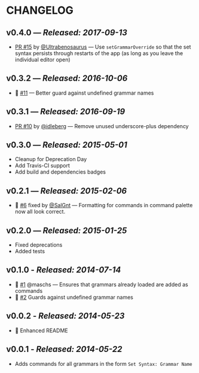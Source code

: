 # CHANGELOG

## **v0.4.0** &mdash; *Released: 2017-09-13*

* [PR #15](https://github.com/lee-dohm/set-syntax/pull/15) by [@Ultrabenosaurus](https://github.com/Ultrabenosaurus) &mdash; Use `setGrammarOverride` so that the set syntax persists through restarts of the app (as long as you leave the individual editor open)

## **v0.3.2** &mdash; *Released: 2016-10-06*

* :bug: [#11](https://github.com/lee-dohm/set-syntax/issues/11) &mdash; Better guard against undefined grammar names

## **v0.3.1** &mdash; *Released: 2016-09-19*

* [PR #10](https://github.com/lee-dohm/set-syntax/pull/10) by [@idleberg](https://github.com/idleberg) &mdash; Remove unused underscore-plus dependency

## **v0.3.0** &mdash; *Released: 2015-05-01*

* Cleanup for Deprecation Day
* Add Travis-CI support
* Add build and dependencies badges

## **v0.2.1** &mdash; *Released: 2015-02-06*

* :bug: [#6](https://github.com/lee-dohm/set-syntax/issues/6) fixed by [@SalGnt](https://github.com/SalGnt) &mdash; Formatting for commands in command palette now all look correct.

## **v0.2.0** &mdash; *Released: 2015-01-25*

* Fixed deprecations
* Added tests

## **v0.1.0** - *Released: 2014-07-14*

* :bug: [#1](https://github.com/lee-dohm/set-syntax/pull/1) @maschs &mdash; Ensures that grammars already loaded are added as commands
* :bug: [#2](https://github.com/lee-dohm/set-syntax/issues/2) Guards against undefined grammar names

## **v0.0.2** - *Released: 2014-05-23*

* :memo: Enhanced README

## **v0.0.1** - *Released: 2014-05-22*

* Adds commands for all grammars in the form `Set Syntax: Grammar Name`

